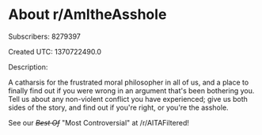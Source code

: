 # About r/AmItheAsshole

Subscribers: 8279397

Created UTC: 1370722490.0

Description:

A catharsis for the frustrated moral philosopher in all of us, and a place to finally find out if you were wrong in an argument that's been bothering you. Tell us about any non-violent conflict you have experienced; give us both sides of the story, and find out if you're right, or you're the asshole. 

See our ~~*Best Of*~~ "Most Controversial" at /r/AITAFiltered!
